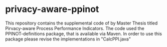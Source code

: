# privacy-aware-ppinot

This repository contains the supplemental code of by Master Thesis titled Pirvacy-aware Process Performance Indicators.
The code used the PPINOT-definitions package, that is available via Maven.
In order to use this package please revise the implementations in "CalcPPI.java"
